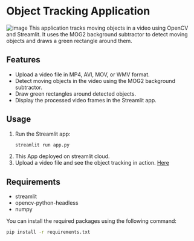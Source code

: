 # Object Tracking Application
![image](https://github.com/user-attachments/assets/a611c725-6103-42bf-9493-984a567ddce9)
This application tracks moving objects in a video using OpenCV and Streamlit. It uses the MOG2 background subtractor to detect moving objects and draws a green rectangle around them.

## Features

- Upload a video file in MP4, AVI, MOV, or WMV format.
- Detect moving objects in the video using the MOG2 background subtractor.
- Draw green rectangles around detected objects.
- Display the processed video frames in the Streamlit app.

## Usage

1. Run the Streamlit app:
    ```sh
    streamlit run app.py
    ```
2. This App deployed on streamlit cloud.
3. Upload a video file and see the object tracking in action. [Here](https://objecttrackingprojectaymon.streamlit.app/)

## Requirements

- streamlit
- opencv-python-headless
- numpy

You can install the required packages using the following command:

```sh
pip install -r requirements.txt
